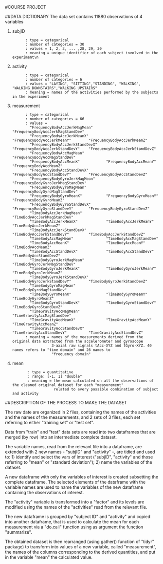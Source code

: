#COURSE PROJECT


##DATA DICTIONARY
The data set contains 11880 observations of 4 variables

 1. subjID
 
              : type = categorical
              : number of categories = 30
              : values = 1, 2, 3, ... ,28, 29, 30
              : meaning = unique identifier of each subject involved in the experiment\n
 
 2. activity
 
              : type = categorical
              : number of categories = 6
              : values = "LAYING", "SITTING","STANDING", "WALKING", "WALKING_DOWNSTAIRS","WALKING_UPSTAIRS"
              : meaning = names of the activities performed by the subjects in the experiment
 3. measurement
 
              : type = categorical
              : number of categories = 66
              : values =
                "FrequencyBodyAccJerkMagMean"      "FrequencyBodyAccJerkMagStandDev"                
                "FrequencyBodyAccJerkMeanX"        "FrequencyBodyAccJerkMeanY"        "FrequencyBodyAccJerkMeanZ"                
                "FrequencyBodyAccJerkStandDevX"    "FrequencyBodyAccJerkStandDevY"    "FrequencyBodyAccJerkStandDevZ"                
                "FrequencyBodyAccMagMean"          "FrequencyBodyAccMagStandDev"
                "FrequencyBodyAccMeanX"            "FrequencyBodyAccMeanY"            "FrequencyBodyAccMeanZ"
                "FrequencyBodyAccStandDevX"        "FrequencyBodyAccStandDevY"        "FrequencyBodyAccStandDevZ"
                "FrequencyBodyGyroJerkMagMean"     "FrequencyBodyGyroJerkMagStandDev"
                "FrequencyBodyGyroMagMean"         "FrequencyBodyGyroMagStandDev"
                "FrequencyBodyGyroMeanX"           "FrequencyBodyGyroMeanY"           "FrequencyBodyGyroMeanZ"
                "FrequencyBodyGyroStandDevX"       "FrequencyBodyGyroStandDevY"       "FrequencyBodyGyroStandDevZ"
                "TimeBodyAccJerkMagMean"          "TimeBodyAccJerkMagStandDev"
                "TimeBodyAccJerkMeanX"             "TimeBodyAccJerkMeanY"             "TimeBodyAccJerkMeanZ"
                "TimeBodyAccJerkStandDevX"         "TimeBodyAccJerkStandDevY"         "TimeBodyAccJerkStandDevZ"
                "TimeBodyAccMagMean"               "TimeBodyAccMagStandDev"
                "TimeBodyAccMeanX"                 "TimeBodyAccMeanY"                 "TimeBodyAccMeanZ"
                "TimeBodyAccStandDevX"             "TimeBodyAccStandDevY"             "TimeBodyAccStandDevZ"
                "TimeBodyGyroJerkMagMean"          "TimeBodyGyroJerkMagStandDev"
                "TimeBodyGyroJerkMeanX"            "TimeBodyGyroJerkMeanY"            "TimeBodyGyroJerkMeanZ"
                "TimeBodyGyroJerkStandDevX"        "TimeBodyGyroJerkStandDevY"        "TimeBodyGyroJerkStandDevZ"
                "TimeBodyGyroMagMean"              "TimeBodyGyroMagStandDev"
                "TimeBodyGyroMeanX"                "TimeBodyGyroMeanY"                "TimeBodyGyroMeanZ"
                "TimeBodyGyroStandDevX"            "TimeBodyGyroStandDevY"            "TimeBodyGyroStandDevZ"
                "TimeGravityAccMagMean"            "TimeGravityAccMagStandDev"
                "TimeGravityAccMeanX"              "TimeGravityAccMeanY"              "TimeGravityAccMeanZ"
                "TimeGravityAccStandDevX"          "TimeGravityAccStandDevY"          "TimeGravityAccStandDevZ"
              : meaning = names of the measurements derived from the original data extracted from the accelerometer and gyroscope
                          3-axial raw signals tAcc-XYZ and tGyro-XYZ. 40 names refers to "time domain" and 26 names to
                          "frequency domain"

4. mean

              : type = quantitative
              : range: [-1, 1] "double"
              : meaning = the mean calculated on all the observations of the cleaned original dataset for each "measurement"
                          related to every possible combination of subject and activity


##DESCRIPTION OF THE PROCESS TO MAKE THE DATASET

The raw date are organized in 2 files, containing the names of the activities and the names of the measurements, and 2 sets of 3 files, each set referring to either "training set" or "test set".

Data from "train" and "test" data sets are read into two dataframes that are merged (by row) into an intermediate complete dataset.

The variable names, read from the relevant file into a dataframe, are extended with 2 new names - "subjID" and "activity" -, are tidied and used to: 1) identify and select the vars of interest ("subjID", "activity" and those referring to "mean" or "standard deviation"); 2) name the variables of the dataset.

A new dataframe with only the variables of interest is created subsetting the complete dataframe.
The selected elements of the dataframe with the variable names are used to name the variables of the new dataframe containing the observations of interest.

The "activity" variable is transformed into a "factor" and its levels are modified using the names of the "activities" read from the relevant file.

The new dataframe is grouped by "subject ID" and "activity" and copied into another dataframe, that is used to calculate the mean for each measurement via a "do.call" function using as argument the function "summarize".

The obtained dataset is then rearranged (using gather() function of "tidyr" package) to transform into values of a new variable, called "measurement", the names of the columns corresponding to the derived quantities, and put in the variable "mean" the calculated value.